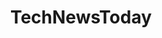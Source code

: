 ---
title: TechNewsToday
crosslinks:
- xkcd
- NuclearPower
- scifi
- FulfillmentByAmazon
- pizzadare
---